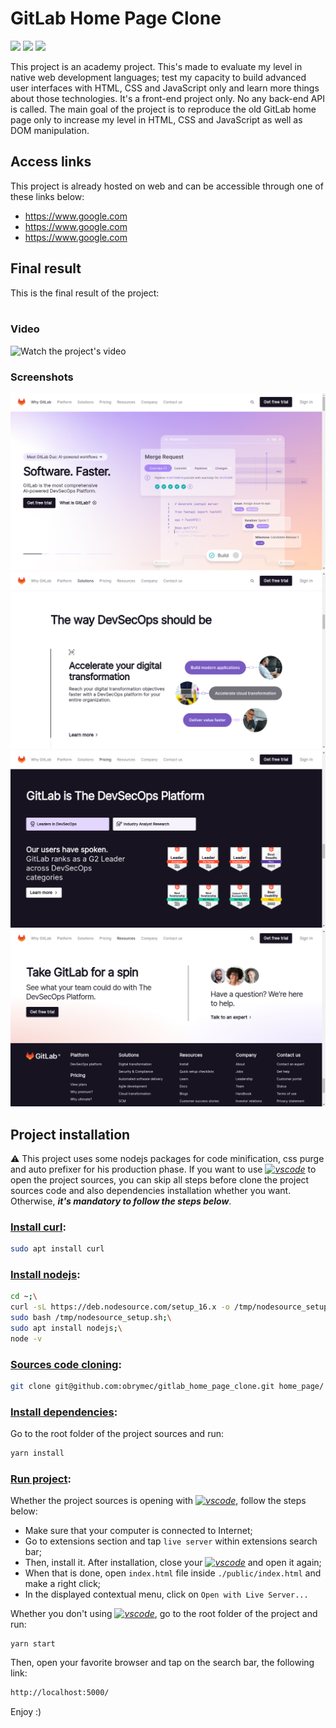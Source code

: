 # GitLab Home Page Clone
![](https://img.shields.io/badge/javascript-ES6-orange)
![](https://img.shields.io/badge/css-%203-lightgrey)
![](https://img.shields.io/badge/html-%205-blue)

This project is an academy project. This's made to evaluate
my level in native web development languages; test my
capacity to build advanced user interfaces with HTML,
CSS and JavaScript only and learn more things about
those technologies. It's a front-end project only.
No any back-end API is called. The main goal of
the project is to reproduce the old GitLab home
page only to increase my level in HTML, CSS and
JavaScript as well as DOM manipulation.

## Access links
This project is already hosted on web and can be
accessible through one of these links below:<br/>
- https://www.google.com
- https://www.google.com
- https://www.google.com

## Final result
This is the final result of the project:<br/><br/>
### Video
![Watch the project's video](https://youtu.be/6vv_dhTlSUA)

### Screenshots
![First render](./assets/render/render_1.png)
![Second render](./assets/render/render_2.png)
![Third render](./assets/render/render_3.png)
![Fourth render](./assets/render/render_4.png)

## Project installation
⚠️ This project uses some nodejs packages for
code minification, css purge and auto prefixer
for his production phase.
If you want to use <i><u>![vscode](https://www.google.com)</u></i>
to open the project sources, you can skip all
steps before clone the project sources code
and also dependencies installation whether
you want. Otherwise, <b><i>it's mandatory
to follow the steps below</i></b>.

### <u>Install curl</u>:
```sh
sudo apt install curl
```

### <u>Install nodejs</u>:
```sh
cd ~;\
curl -sL https://deb.nodesource.com/setup_16.x -o /tmp/nodesource_setup.sh;\
sudo bash /tmp/nodesource_setup.sh;\
sudo apt install nodejs;\
node -v
```

### <u>Sources code cloning</u>:
```sh
git clone git@github.com:obrymec/gitlab_home_page_clone.git home_page/
```

### <u>Install dependencies</u>:
Go to the root folder of the project sources
and run:
```sh
yarn install
```

### <u>Run project</u>:
Whether the project sources is opening with
<i><u>![vscode](https://www.google.com)</u></i>,
follow the steps below:

- Make sure that your computer is connected
to Internet;
- Go to extensions section and tap `live server`
within extensions search bar;
- Then, install it. After installation, close
your <i><u>![vscode](https://www.google.com)</u></i>
and open it again;
- When that is done, open `index.html` file
inside `./public/index.html` and make a right
click;
- In the displayed contextual menu, click on
`Open with Live Server...`

Whether you don't using <i><u>![vscode](https://www.google.com)</u></i>,
go to the root folder of the project and run:
```shs
yarn start
```
Then, open your favorite browser and tap on
the search bar, the following link:
```sh
http://localhost:5000/
```

Enjoy :)
